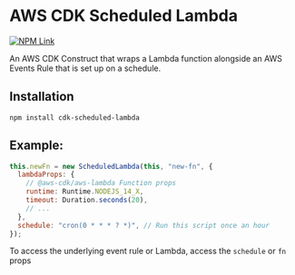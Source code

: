 # AWS CDK Scheduled Lambda

[![NPM Link](https://img.shields.io/npm/v/cdk-github-stats-construct)](https://www.npmjs.com/package/cdk-scheduled-lambda)

An AWS CDK Construct that wraps a Lambda function alongside an AWS Events Rule that is set up on a schedule.

## Installation

```shell
npm install cdk-scheduled-lambda
```

## Example:

```js
this.newFn = new ScheduledLambda(this, "new-fn", {
  lambdaProps: {
    // @aws-cdk/aws-lambda Function props
    runtime: Runtime.NODEJS_14_X,
    timeout: Duration.seconds(20),
    // ...
  },
  schedule: "cron(0 * * * ? *)", // Run this script once an hour
});
```

To access the underlying event rule or Lambda, access the `schedule` or `fn` props

